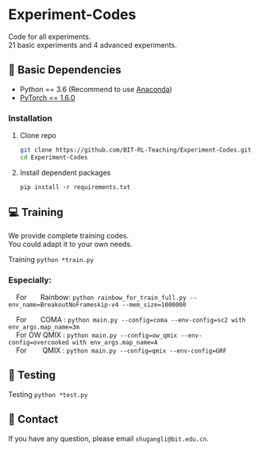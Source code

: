 # Experiment-Codes
Code for all experiments.<br>
21 basic experiments and 4 advanced experiments.
## :wrench: Basic Dependencies
- Python == 3.6 (Recommend to use [Anaconda](https://www.anaconda.com/download/#linux))
- [PyTorch == 1.6.0](https://pytorch.org/)

### Installation
1. Clone repo
    ```bash
    git clone https://github.com/BIT-RL-Teaching/Experiment-Codes.git
    cd Experiment-Codes
    ```
2. Install dependent packages
    ```
    pip install -r requirements.txt
    ```

## :computer: Training

We provide complete training codes.<br>
You could adapt it to your own needs.

Training
	```
	python *train.py 
	```
	<br>
### Especially: <br>

&nbsp;&nbsp;&nbsp;&nbsp;For &nbsp;&nbsp;&nbsp;&nbsp;&nbsp;&nbsp;Rainbow: ```python rainbow_for_train_full.py --env_name=BreakoutNoFrameskip-v4 --mem_size=1000000 ``` 

&nbsp;&nbsp;&nbsp;&nbsp;For &nbsp;&nbsp;&nbsp;&nbsp;&nbsp;&nbsp;COMA : 
	```
	python main.py --config=coma --env-config=sc2 with env_args.map_name=3m
	```
	<br>
&nbsp;&nbsp;&nbsp;&nbsp;For OW QMIX : 
	```
	python main.py --config=ow_qmix --env-config=overcooked with env_args.map_name=A
	```
	<br>
&nbsp;&nbsp;&nbsp;&nbsp;For &nbsp;&nbsp;&nbsp;&nbsp;&nbsp;&nbsp;&nbsp;QMIX : 
	```
	python main.py --config=qmix --env-config=GRF
	```
	

## :checkered_flag: Testing
Testing
	```
	python *test.py 
	```


## :e-mail: Contact

If you have any question, please email `shugangli@bit.edu.cn`.

